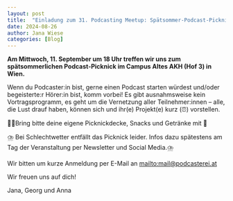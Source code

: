 ```yaml
---
layout: post
title:  "Einladung zum 31. Podcasting Meetup: Spätsommer-Podcast-Picknick"
date: 2024-08-26
author: Jana Wiese
categories: [Blog]
---
```



**Am Mittwoch, 11. September um 18 Uhr treffen wir uns zum spätsommerlichen Podcast-Picknick im Campus Altes AKH (Hof 3) in Wien.**

Wenn du Podcaster:in bist, gerne einen Podcast starten würdest und/oder begeisterte:r Hörer:in bist, komm vorbei! Es gibt ausnahmsweise kein Vortragsprogramm, es geht um die Vernetzung aller Teilnehmer:innen –  alle, die Lust drauf haben, können sich und ihr(e) Projekt(e) kurz (⏰) vorstellen.

🍻🧃Bring bitte deine eigene Picknickdecke, Snacks und Getränke mit 🥧

⛈️ Bei Schlechtwetter entfällt das Picknick leider. Infos dazu spätestens am Tag der Veranstaltung per Newsletter und Social Media.⛈️

Wir bitten um kurze Anmeldung per E-Mail an <mailto:mail@podcasterei.at>

Wir freuen uns auf dich!

Jana, Georg und Anna
